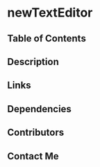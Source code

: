 # newTextEditor
## Table of Contents
## Description
## Links
## Dependencies
## Contributors
## Contact Me